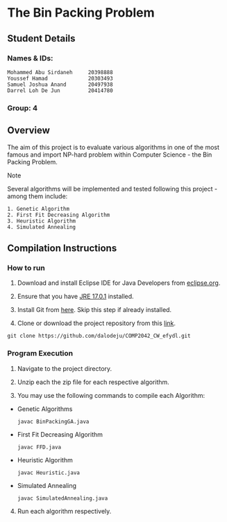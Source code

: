# The Bin Packing Problem
## Student Details
### Names & IDs:
```
Mohammed Abu Sirdaneh     20398888
Youssef Hamad             20303493
Samuel Joshua Anand       20497938
Darrel Loh De Jun         20414780
```
### Group: 4

## Overview
The aim of this project is to evaluate various algorithms in one of the most famous and import NP-hard problem within Computer Science - the Bin Packing Problem. 
>[!NOTE]
>Several algorithms will be implemented and tested following this project - among them include:
>```
>1. Genetic Algorithm
>2. First Fit Decreasing Algorithm
>3. Heuristic Algorithm
>4. Simulated Annealing
>```


## Compilation Instructions
### How to run

1. Download and install Eclipse IDE for Java Developers from [eclipse.org](https://www.eclipse.org/downloads/packages/).

2. Ensure that you have [JRE 17.0.1](https://download.eclipse.org/justj/jres/17/updates/release/17.0.1/index.html) installed.

3. Install Git from [here](https://git-scm.com/downloads). Skip this step if already installed.

4. Clone or download the project repository from this [link](https://github.com/dalodeju/AIM-Group-4.git).
```
git clone https://github.com/dalodeju/COMP2042_CW_efydl.git
```


### Program Execution

1. Navigate to the project directory.

2. Unzip each the zip file for each respective algorithm.

3. You may use the following commands to compile each Algorithm:

- Genetic Algorithms
   ```
   javac BinPackingGA.java
   ```
- First Fit Decreasing Algorithm
   ```
   javac FFD.java
   ```
- Heuristic Algorithm
   ```
   javac Heuristic.java
   ```
- Simulated Annealing
   ```
   javac SimulatedAnnealing.java
   ```
   
4. Run each algorithm respectively.
